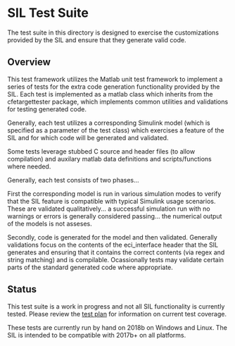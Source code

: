 # SIL Test Suite

The test suite in this directory is designed to exercise the customizations provided by the SIL and ensure that they generate valid code.

## Overview

This test framework utilizes the Matlab unit test framework to implement a series of tests for the extra code generation functionality provided by the SIL. Each test is implemented as a matlab class which inherits from the cfetargettester package, which implements common utilities and validations for testing generated code.

Generally, each test utilizes a corresponding Simulink model (which is specified as a parameter of the test class) which exercises a feature of the SIL and for which code will be generated and validated. 

Some tests leverage stubbed C source and header files  (to allow compilation) and auxilary matlab data definitions and scripts/functions where needed.

Generally, each test consists of two phases... 

First the corresponding model is run in various simulation modes to verify that the SIL feature is compatible with typical Simulink usage scenarios. These are validated qualitatively... a successful simulation run with no warnings or errors is generally considered passing... the numerical output of the models is not asseses. 

Secondly, code is generated for the model and then validated. Generally validations focus on the contents of the eci_interface header that the SIL generates and ensuring that it contains the correct contents (via regex and string matching) and is compilable. Ocassionally tests may validate certain parts of the standard generated code where appropriate. 

## Status

This test suite is a work in progress and not all SIL functionality is currently tested. Please review the [test plan](../doc/TestPlan.xlsx) for information on current test coverage.

These tests are currently run by hand on 2018b on Windows and Linux. The SIL is intended to be compatible with 2017b+ on all platforms.

